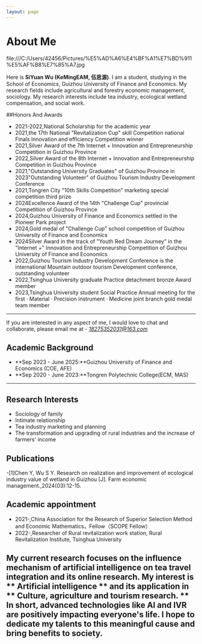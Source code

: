 ```yaml
---
layout: page
---
```


# About Me

file:///C:/Users/42456/Pictures/%E5%AD%A6%E4%BF%A1%E7%BD%911%E5%AF%B8%E7%85%A7.jpg

Here is **SiYuan Wu (KeMingEAM, 伍思源)**.
  I am a student, studying in the School of Economics, Guizhou University of Finance and Economics. My research fields include agricultural and forestry economic management, sociology. My research interests include tea industry, ecological wetland compensation, and social work.

##Honors And Awards
- 2021-2022,National Scholarship for the academic year 
- 2021,the 17th National "Revitalization Cup" skill Competition national Finals innovation and efficiency Competition winner
- 2021,Silver Award of the 7th Internet + Innovation and Entrepreneurship Competition in Guizhou Province 
- 2022,Silver Award of the 8th Internet + Innovation and Entrepreneurship Competition in Guizhou Province 
- 2021,"Outstanding University Graduates" of Guizhou Province in 2023"Outstanding Volunteer" of Guizhou Tourism Industry Development Conference
- 2021,Tongren City "10th Skills Competition" marketing special competition third prize
- 2024Excellence Award of the 14th "Challenge Cup" provincial Competition of Guizhou Province
- 2024,Guizhou University of Finance and Economics settled in the Pioneer Park project
- 2024,Gold medal of "Challenge Cup" school competition of Guizhou University of Finance and Economics
- 2024Silver Award in the track of "Youth Red Dream Journey" in the "Internet +" Innovation and Entrepreneurship Competition of Guizhou University of Finance 
 and Economics
- 2022,Guizhou Tourism Industry Development Conference is the international Mountain outdoor tourism Development conference, outstanding volunteer
- 2022,Tsinghua University graduate Practice detachment bronze Award member
- 2023,Tsinghua University student Social Practice Annual meeting for the first · Material · Precision instrument · Medicine joint branch gold medal team member

---

If you are interested in any aspect of me, I would love to chat and collaborate, please email me at - *18275352031@163.com*

## Academic Background

- **Sep 2023 - June 2025:**Guizhou University of Finance and Economics (COE, AFE)
- **Sep 2020 - June 2023:**Tongren Polytechnic College(ECM, MAS)


---

## Research Interests
- Sociology of family
- Intimate relationship
- Tea industry marketing and planning
- The transformation and upgrading of rural industries and the increase of farmers' income

## Publications
-[1]Chen Y, Wu S Y. Research on realization and improvement of ecological industry value of wetland in Guizhou [J]. Farm economic management.,2024(03):12-15.

## Academic appointment
- 2021-,China Association for the Research of Superior Selection Method and Economic Mathematics，Fellow（SCOPE Fellow）
- 2022-,Researcher of Rural revitalization work station, Rural Revitalization Institute, Tsinghua University

My current research focuses on the influence mechanism of artificial intelligence on tea travel integration and its online research. My interest is ** Artificial intelligence ** and its application in ** Culture, agriculture and tourism research. ** In short, advanced technologies like AI and IVR are positively impacting everyone's life. I hope to dedicate my talents to this meaningful cause and bring benefits to society.
---

